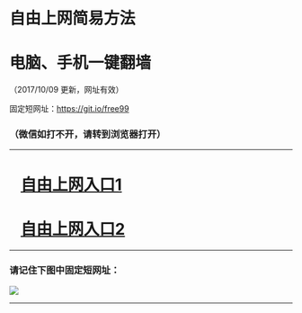 ﻿# 自由上网简易方法

# 电脑、手机一键翻墙

（2017/10/09 更新，网址有效）

固定短网址：https://git.io/free99

### （微信如打不开，请转到浏览器打开）


***





# &nbsp;&nbsp; <a href="http://ft1920924174.fwq-tz-1001.info/fwqtz01.html?t=10090012996 " target="_blank">自由上网入口1</a>
# &nbsp;&nbsp; <a href="http://ft2823025792.fwq-tz-1002.info/fwqtz02.html?t=10090018469 " target="_blank">自由上网入口2</a>
***

### 请记住下图中固定短网址：

<img src="https://s3-us-west-2.amazonaws.com/fwq-1001/yjfq-20170905okok.png" /> 


***

